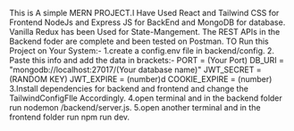 This is A simple MERN PROJECT.I Have Used React and Tailwind CSS for Frontend NodeJs and Express JS for BackEnd and MongoDB for database.
Vanilla Redux has been Used for State-Mangement.
The REST APIs in the Backend foder are complete and been tested on Postman.
TO Run this Project on Your System:-
1.create a config.env file in backend/config.
2. Paste this info and add the data in brackets:-
    PORT = (Your Port)
   DB_URI = "mongodb://localhost:27017/(Your database name)"
    JWT_SECRET = (RANDOM KEY)
     JWT_EXPIRE = (number)d
    COOKIE_EXPIRE = (number)
3.Install dependencies for backend and frontend and change the TailwindConfigFIle Accordingly.
4.open terminal and in the backend folder run nodemon /backend/server.js.
5.open another terminal and in the frontend folder run npm run dev.
